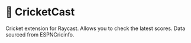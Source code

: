# 🏏 CricketCast

Cricket extension for Raycast. Allows you to check the latest scores. Data sourced from ESPNCricinfo.

